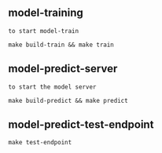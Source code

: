 ## model-training
    to start model-train

`make build-train && make train`

## model-predict-server
    to start the model server

`make build-predict && make predict`

## model-predict-test-endpoint

`make test-endpoint`


